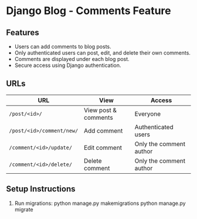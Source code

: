 # Django Blog - Comments Feature

## Features
- Users can add comments to blog posts.
- Only authenticated users can post, edit, and delete their own comments.
- Comments are displayed under each blog post.
- Secure access using Django authentication.

## URLs
| URL | View | Access |
|------|------|--------|
| `/post/<id>/` | View post & comments | Everyone |
| `/post/<id>/comment/new/` | Add comment | Authenticated users |
| `/comment/<id>/update/` | Edit comment | Only the comment author |
| `/comment/<id>/delete/` | Delete comment | Only the comment author |

## Setup Instructions
1. Run migrations:
   python manage.py makemigrations
   python manage.py migrate
